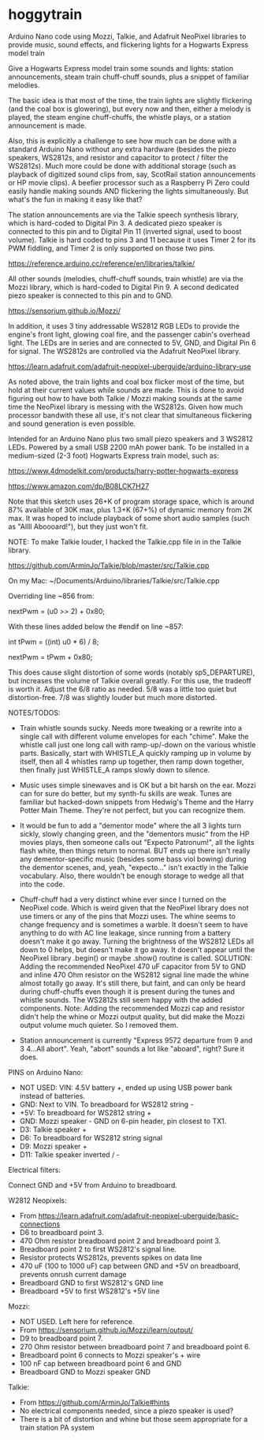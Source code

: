 # hoggytrain
Arduino Nano code using Mozzi, Talkie, and Adafruit NeoPixel libraries to provide music, sound effects, and flickering lights for a Hogwarts Express model train

Give a Hogwarts Express model train some sounds and lights: station announcements, steam train chuff-chuff sounds,
plus a snippet of familiar melodies.

The basic idea is that most of the time, the train lights are slightly flickering (and the coal box is glowering), but
every now and then, either a melody is played, the steam engine chuff-chuffs, the whistle plays, or a station announcement is made.

Also, this is explicitly a challenge to see how much can be done with a standard Arduino Nano without any extra hardware (besides
the piezo speakers, WS2812s, and resistor and capacitor to protect / filter the WS2812s). Much more could be done with additional
storage (such as playback of digitized sound clips from, say, ScotRail station announcements or HP movie clips). A beefier processor
such as a Raspberry Pi Zero could easily handle making sounds AND flickering the lights simultaneously. But what's the fun in making
it easy like that?

The station announcements are via the Talkie speech synthesis library, which is hard-coded to Digital Pin 3. A dedicated
piezo speaker is connected to this pin and to Digital Pin 11 (inverted signal, used to boost volume). Talkie is hard coded
to pins 3 and 11 because it uses Timer 2 for its PWM fiddling, and Timer 2 is only supported on those two pins.

  https://reference.arduino.cc/reference/en/libraries/talkie/

All other sounds (melodies, chuff-chuff sounds, train whistle) are via the Mozzi library, which is hard-coded to
Digital Pin 9. A second dedicated piezo speaker is connected to this pin and to GND.

  https://sensorium.github.io/Mozzi/

In addition, it uses 3 tiny addressable WS2812 RGB LEDs to provide the engine's front light, glowing coal fire, and the
passenger cabin's overhead light. The LEDs are in series and are connected to 5V, GND, and Digital Pin 6 for signal. The WS2812s
are controlled via the Adafruit NeoPixel library.

  https://learn.adafruit.com/adafruit-neopixel-uberguide/arduino-library-use

As noted above, the train lights and coal box flicker most of the time, but hold at their current values while sounds are made. This
is done to avoid figuring out how to have both Talkie / Mozzi making sounds at the same time the NeoPixel library is messing with the
WS2812s. Given how much processor bandwith these all use, it's not clear that simultaneous flickering and sound generation is
even possible.

Intended for an Arduino Nano plus two small piezo speakers and 3 WS2812 LEDs. Powered by a small USB 2200 mAh power bank.
To be installed in a medium-sized (2-3 foot) Hogwarts Express train model, such as:

  https://www.4dmodelkit.com/products/harry-potter-hogwarts-express
  
  https://www.amazon.com/dp/B08LCK7H27

Note that this sketch uses 26+K of program storage space, which is around 87% available of 30K max, plus 1.3+K (67+%) of dynamic
memory from 2K max. It was hoped to include playback of some short audio samples (such as "Allll Aboooard!"), but they just won't fit.

NOTE: To make Talkie louder, I hacked the Talkie.cpp file in in the Talkie library.

  https://github.com/ArminJo/Talkie/blob/master/src/Talkie.cpp
  
On my Mac: ~/Documents/Arduino/libraries/Talkie/src/Talkie.cpp

Overriding line ~856 from:

  nextPwm = (u0 >> 2) + 0x80;
  
With these lines added below the #endif on line ~857:
  
  int tPwm = ((int) u0 * 6) / 8;
  
  nextPwm = tPwm + 0x80;
  
This does cause slight distortion of some words (notably sp5_DEPARTURE), but increases the volume of Talkie overall
greatly. For this use, the tradeoff is worth it. Adjust the 6/8 ratio as needed. 5/8 was a little too quiet but
distortion-free. 7/8 was slightly louder but much more distorted.

NOTES/TODOS: 
- Train whistle sounds sucky. Needs more tweaking or a rewrite into a single call with different volume envelopes for each "chime".
  Make the whistle call just one long call with ramp-up/-down on the various whistle parts. Basically, start with WHISTLE_A quickly 
  ramping up in volume by itself, then all 4 whistles ramp up together, then ramp down together, then finally just WHISTLE_A ramps
  slowly down to silence.

- Music uses simple sinewaves and is OK but a bit harsh on the ear. Mozzi can for sure do better, but my synth-fu skills are weak.
  Tunes are familiar but hacked-down snippets from Hedwig's Theme and the Harry Potter Main Theme. They're not perfect, but
  you can recognize them.

- It would be fun to add a "dementor mode" where the all 3 lights turn sickly, slowly changing green, and the "dementors music"
  from the HP movies plays, then someone calls out "Expecto Patronum!", all the lights flash white, then things return to normal. 
  BUT ends up there isn't really any dementor-specific music (besides some bass viol bowing) during the dementor scenes, and, yeah,
  "expecto..." isn't exactly in the Talkie vocabulary. Also, there wouldn't be enough storage to wedge all that into the code.

+ Chuff-chuff had a very distinct whine ever since I turned on the NeoPixel code. Which is weird given that the NeoPixel library
  does not use timers or any of the pins that Mozzi uses. The whine seems to change frequency and is sometimes a warble. It
  doesn't seem to have anything to do with AC line leakage, since running from a battery doesn't make it go away. Turning the
  brightness of the WS2812 LEDs all down to 0 helps, but doesn't make it go away. It doesn't appear until the NeoPixel library
  .begin() or maybe .show() routine is called.
  SOLUTION: Adding the recommended NeoPixel 470 uF capacitor from 5V to GND and inline 470 Ohm resistor on the WS2812 signal line
    made the whine almost totally go away. It's still there, but faint, and can only be heard during chuff-chuffs even though it is
    present during the tunes and whistle sounds. The WS2812s still seem happy with the added components.
  Note: Adding the recommended Mozzi cap and resistor didn't help the whine or Mozzi output quality, but did make the Mozzi output
    volume much quieter. So I removed them.

+ Station announcement is currently "Express 9572 departure from 9 and 3 4...All abort". 
  Yeah, "abort" sounds a lot like "aboard", right? Sure it does.

PINS on Arduino Nano:
  - NOT USED: VIN: 4.5V battery +, ended up using USB power bank instead of batteries.
  - GND: Next to VIN. To breadboard for WS2812 string -
  - +5V: To breadboard for WS2812 string +
  - GND: Mozzi speaker -   GND on 6-pin header, pin closest to TX1.
  - D3:  Talkie speaker +
  - D6:  To breadboard for WS2812 string signal
  - D9:  Mozzi speaker +
  - D11: Talkie speaker inverted / -

Electrical filters:

Connect GND and +5V from Arduino to breadboard.

W2812 Neopixels:
  - From https://learn.adafruit.com/adafruit-neopixel-uberguide/basic-connections
  - D6 to breadboard point 3.
  - 470 Ohm resistor breadboard point 2 and breadboard point 3.
  - Breadboard point 2 to first WS2812's signal line.
  - Resistor protects WS2812s, prevents spikes on data line
  - 470 uF (100 to 1000 uF) cap between GND and +5V on breadboard, prevents onrush current damage
  - Breadboard GND to first WS2812's GND line
  - Breadboard +5V to first WS2812's +5V line

Mozzi:
  - NOT USED. Left here for reference.
  - From https://sensorium.github.io/Mozzi/learn/output/
  - D9 to breadboard point 7.
  - 270 Ohm resistor between breadboard point 7 and breadboard point 6.
  - Breadboard point 6 connects to Mozzi speaker's + wire
  - 100 nF cap between breadboard point 6 and GND
  - Breadboard GND to Mozzi speaker GND

Talkie:
  - From https://github.com/ArminJo/Talkie#hints
  - No electrical components needed, since a piezo speaker is used?
  - There is a bit of distortion and whine but those seem appropriate for a train station PA system
